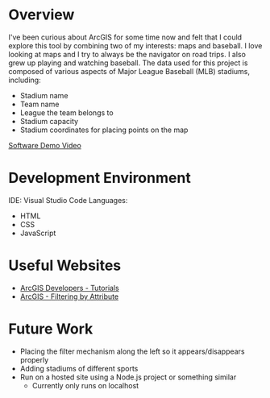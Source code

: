 # Overview
I've been curious about ArcGIS for some time now and felt that I could explore this tool by combining two of my interests: maps and baseball. I love looking at maps and I try to always be the navigator on road trips. I also grew up playing and watching baseball. The data used for this project is composed of various aspects of Major League Baseball (MLB) stadiums, including:
- Stadium name
- Team name
- League the team belongs to
- Stadium capacity
- Stadium coordinates for placing points on the map

[Software Demo Video](https://youtu.be/JubHyM2FvUw)

# Development Environment
IDE: Visual Studio Code
Languages:
- HTML
- CSS
- JavaScript

# Useful Websites
- [ArcGIS Developers - Tutorials](https://developers.arcgis.com/documentation/mapping-apis-and-services/tutorials/)
- [ArcGIS - Filtering by Attribute](https://developers.arcgis.com/javascript/latest/sample-code/featurefilter-attributes/)

# Future Work
- Placing the filter mechanism along the left so it appears/disappears properly
- Adding stadiums of different sports
- Run on a hosted site using a Node.js project or something similar
  - Currently only runs on localhost
